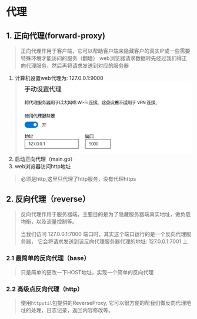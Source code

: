# 代理

## 1. 正向代理(forward-proxy)
> 正向代理作用于客户端，它可以帮助客户端来隐藏客户的真实IP或一些需要特殊环境才能访问的服务（翻墙）
> web浏览器请求数据时先经过我们得正向代理服务，然后再将请求发送到对应的服务器

1. 计算机设置web代理为: 127.0.0.1:9000
![](../screenshot/setting.png)
2. 启动正向代理（main.go）
3. web浏览器访问http地址
> 必须是http,这里只代理了http服务，没有代理https

## 2. 反向代理（reverse）
> 反向代理作用于服务器端，主要目的是为了隐藏服务器端真实地址，做负载均衡，以及流量控制等。
>
> 当我们访问 127.0.0.1:7000 端口时，其实这个端口运行的是一个反向代理服务器，
> 它会将请求发送到该反向代理服务器代理的地址: 127.0.0.1:7001 上

### 2.1 最简单的反向代理（base）
> 只是简单的更改一下HOST地址，实现一个简单的反向代理

### 2.2 高级点反向代理（http）
> 使用`httputil`包提供的ReverseProxy, 它可以很方便的帮我们做反向代理地址的处理，日志记录，返回内容修改等。

